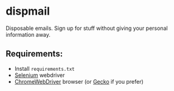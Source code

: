 # dispmail
Disposable emails. Sign up for stuff without giving your personal information away.

## Requirements:
- Install `requirements.txt`
- [Selenium](https://www.selenium.dev/downloads/) webdriver
- [ChromeWebDriver](https://chromedriver.chromium.org/downloads) browser (or [Gecko](https://github.com/mozilla/geckodriver/releases) if you prefer)